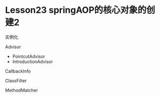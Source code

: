 # Lesson23 springAOP的核心对象的创建2

实例化


Advisor
- PointcutAdvisor
- IntroductionAdvisor


CallbackInfo

ClassFilter

MethodMatcher

